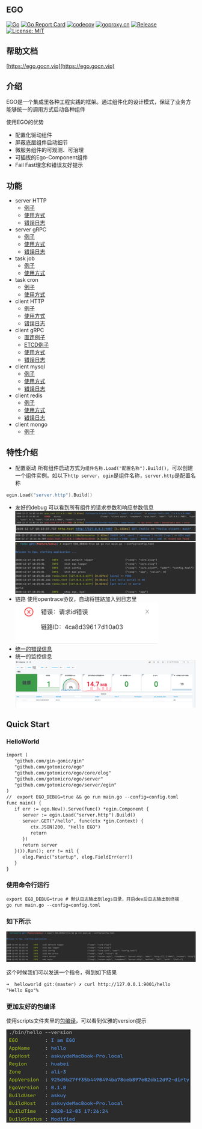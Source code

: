 ## EGO
[![Go](https://github.com/gotomicro/ego/workflows/Go/badge.svg?branch=master)](https://github.com/gotomicro/ego/actions)
[![Go Report Card](https://goreportcard.com/badge/github.com/gotomicro/ego)](https://goreportcard.com/report/github.com/gotomicro/ego)
[![codecov](https://codecov.io/gh/gotomicro/ego/branch/master/graph/badge.svg)](https://codecov.io/gh/gotomicro/ego)
[![goproxy.cn](https://goproxy.cn/stats/github.com/gotomicro/ego/badges/download-count.svg)](https://goproxy.cn/stats/github.com/gotomicro/ego)
[![Release](https://img.shields.io/github/v/release/gotomicro/ego.svg?style=flat-square)](https://github.com/gotomicro/ego)
[![License: MIT](https://img.shields.io/badge/License-MIT-yellow.svg)](https://opensource.org/licenses/MIT)

## 帮助文档
[https://ego.gocn.vip](https://ego.gocn.vip)

## 介绍
EGO是一个集成里各种工程实践的框架。通过组件化的设计模式，保证了业务方能够统一的调用方式启动各种组件

使用EGO的优势
* 配置化驱动组件
* 屏蔽底层组件启动细节
* 微服务组件的可观测、可治理
* 可插拔的Ego-Component组件
* Fail Fast理念和错误友好提示

## 功能
* server HTTP
    * [例子](https://github.com/gotomicro/ego/tree/master/examples/server/http)
    * [使用方式](https://ego.gocn.vip/frame/server/http.html)
    * [错误日志](https://ego.gocn.vip/awesome/logger.html#_2-http%E6%9C%8D%E5%8A%A1%E7%AB%AF%E6%97%A5%E5%BF%97) 
* server gRPC
    * [例子](https://github.com/gotomicro/ego/tree/master/examples/server/grpc)
    * [使用方式](https://ego.gocn.vip/frame/server/grpc.html#example)
    * [错误日志](https://ego.gocn.vip/awesome/logger.html#_1-grpc%E6%9C%8D%E5%8A%A1%E7%AB%AF%E6%97%A5%E5%BF%97) 
* task job
    * [例子](https://github.com/gotomicro/ego/tree/master/examples/task/job)
    * [使用方式](https://ego.gocn.vip/frame/task/job.html)
* task cron
    * [例子](https://github.com/gotomicro/ego/tree/master/examples/task/cron)
    * [使用方式](https://ego.gocn.vip/frame/task/cron.html)
* client HTTP
    * [例子](https://github.com/gotomicro/ego/tree/master/examples/http/client)
    * [使用方式](https://ego.gocn.vip/frame/client/http.html#example)
    * [错误日志](https://ego.gocn.vip/awesome/logger.html#_4-http%E5%AE%A2%E6%88%B7%E7%AB%AF%E6%97%A5%E5%BF%97) 
* client gRPC
    * [直连例子](https://github.com/gotomicro/ego/tree/master/examples/grpc/direct)
    * [ETCD例子](https://github.com/gotomicro/ego-component/tree/master/eetcd/examples)
    * [使用方式](https://ego.gocn.vip/frame/client/grpc.html#example)
    * [错误日志](https://ego.gocn.vip/awesome/logger.html#_3-grpc%E5%AE%A2%E6%88%B7%E7%AB%AF%E6%97%A5%E5%BF%97) 
* client mysql
    * [例子](https://github.com/gotomicro/ego-component/tree/master/egorm/examples/gorm)
    * [使用方式](https://ego.gocn.vip/frame/client/gorm.html#example)
    * [错误日志](https://ego.gocn.vip/awesome/logger.html#_5-gorm%E5%AE%A2%E6%88%B7%E7%AB%AF%E6%97%A5%E5%BF%97) 
* client redis
    * [例子](https://github.com/gotomicro/ego-component/tree/master/eredis/examples/redis)
    * [使用方式](https://ego.gocn.vip/frame/client/redis.html#example)
    * [错误日志](https://ego.gocn.vip/awesome/logger.html#_6-redis%E5%AE%A2%E6%88%B7%E7%AB%AF%E6%97%A5%E5%BF%97) 
* client mongo
    * [例子](https://github.com/gotomicro/ego-component/tree/master/emongo)

## 特性介绍
* 配置驱动
所有组件启动方式为`组件名称.Load("配置名称").Build()`，可以创建一个组件实例。如以下`http server`，`egin`是组件名称，`server.http`是配置名称
```go
egin.Load("server.http").Build()
```
* 友好的debug
可以看到所有组件的请求参数和响应参数信息
![](docs/images/client-grpc.png)
![](docs/images/client-http.png)
![](docs/images/client-mysql.png)
![](docs/images/client-redis.jpg)
* 链路
使用opentrace协议，自动将链路加入到日志里
![](docs/images/trace.png)
* [统一的错误信息](https://ego.gocn.vip/awesome/logger.html)
* 统一的监控信息      
![](docs/images/metric.png)
    
## Quick Start

### HelloWorld
```package main
import (
   "github.com/gin-gonic/gin"
   "github.com/gotomicro/ego"
   "github.com/gotomicro/ego/core/elog"
   "github.com/gotomicro/ego/server"
   "github.com/gotomicro/ego/server/egin"
)
//  export EGO_DEBUG=true && go run main.go --config=config.toml
func main() {
   if err := ego.New().Serve(func() *egin.Component {
      server := egin.Load("server.http").Build()
      server.GET("/hello", func(ctx *gin.Context) {
         ctx.JSON(200, "Hello EGO")
         return
      })
      return server
   }()).Run(); err != nil {
      elog.Panic("startup", elog.FieldErr(err))
   }
}
```

### 使用命令行运行
```
export EGO_DEBUG=true # 默认日志输出到logs目录，开启dev后日志输出到终端
go run main.go --config=config.toml
```

### 如下所示
![图片](./docs/images/startup.png)


这个时候我们可以发送一个指令，得到如下结果
```
➜  helloworld git:(master) ✗ curl http://127.0.0.1:9001/hello
"Hello Ego"%  
```

### 更加友好的包编译

使用scripts文件夹里的[包编译](examples/build)，可以看到优雅的version提示

![图片](./docs/images/version.png)
